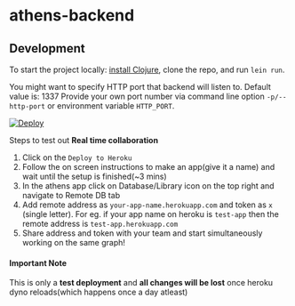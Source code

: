 # athens-backend

## Development

To start the project locally: [install Clojure](https://purelyfunctional.tv/guide/how-to-install-clojure/), clone the repo, and run `lein run`.

You might want to specify HTTP port that backend will listen to.
Default value is: 1337
Provide your own port number via command line option `-p/--http-port`
or environment variable `HTTP_PORT`.



[![Deploy](https://www.herokucdn.com/deploy/button.svg)](https://heroku.com/deploy)


Steps to test out **Real time collaboration**
1. Click on the `Deploy to Heroku`
2. Follow the on screen instructions to make an app(give it a name) and wait until the setup is finished(~3 mins)
3. In the athens app click on Database/Library icon on the top right and navigate to Remote DB tab
4. Add remote address as `your-app-name.herokuapp.com` and token as `x` (single letter). For eg. if your app name on heroku is `test-app` then the remote address is `test-app.herokuapp.com`
5. Share address and token with your team and start simultaneously working on the same graph!

#### Important Note

This is only a **test deployment** and **all changes will be lost** once heroku dyno reloads(which happens once a day atleast)
